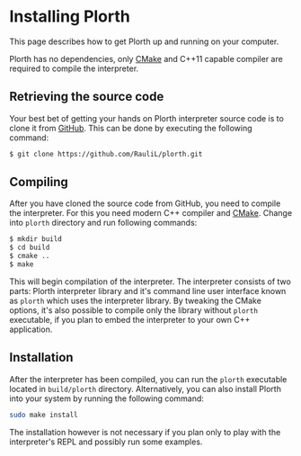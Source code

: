 # Installing Plorth

This page describes how to get Plorth up and running on your computer.

Plorth has no dependencies, only [CMake] and C++11 capable compiler are
required to compile the interpreter.

## Retrieving the source code

Your best bet of getting your hands on Plorth interpreter source code is to
clone it from [GitHub](https://github.com/RauliL/plorth.git). This can be done
by executing the following command:

```bash
$ git clone https://github.com/RauliL/plorth.git
```

## Compiling

After you have cloned the source code from GitHub, you need to compile the
interpreter. For this you need modern C++ compiler and [CMake]. Change into
`plorth` directory and run following commands:

```bash
$ mkdir build
$ cd build
$ cmake ..
$ make
```

This will begin compilation of the interpreter. The interpreter consists of
two parts: Plorth interpreter library and it's command line user interface
known as `plorth` which uses the interpreter library. By tweaking the CMake
options, it's also possible to compile only the library without `plorth`
executable, if you plan to embed the interpreter to your own C++ application.

## Installation

After the interpreter has been compiled, you can run the `plorth` executable
located in `build/plorth` directory. Alternatively, you can also install Plorth
into your system by running the following command:

```bash
sudo make install
```

The installation however is not necessary if you plan only to play with the
interpreter's REPL and possibly run some examples.

[CMake]: https://cmake.org
